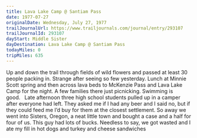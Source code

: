 ```yaml
---
title: Lava Lake Camp @ Santiam Pass
date: 1977-07-27
originalDate: Wednesday, July 27, 1977
trailJournalUrl: https://www.trailjournals.com/journal/entry/293107
trailJournalId: 293107
dayStart: Middle Sister
dayDestination: Lava Lake Camp @ Santiam Pass
todayMiles: 0
tripMiles: 635
---
```

Up and down the trail through fields of wild flowers and passed at least 30 people packing in. Strange after seeing so few yesterday. Lunch at Minnie Scott spring and then across lava beds to McKenzie Pass and Lava Lake Camp for the night. A few families there just picnicking. Swimming is good.   Late afternoon three high school students pulled up in a camper after everyone had left. They asked me if I had any beer and I said no, but if they could feed me I’d buy for them at the closest settlement. So away we went into Sisters, Oregon, a neat little town and bought a case and a half for four of us. This guy had lots of bucks. Needless to say, we got wasted and I ate my fill in hot dogs and turkey and cheese sandwiches
